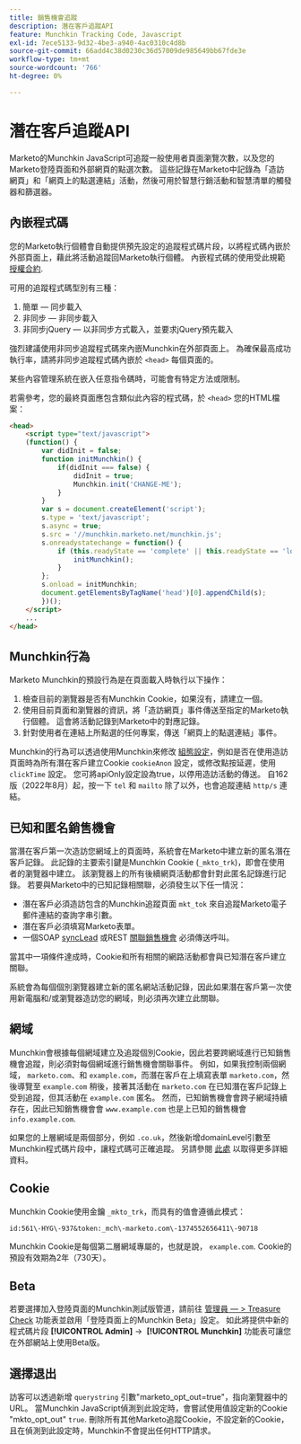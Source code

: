 ```yaml
---
title: 銷售機會追蹤
description: 潛在客戶追蹤API
feature: Munchkin Tracking Code, Javascript
exl-id: 7ece5133-9d32-4be3-a940-4ac0310c4d8b
source-git-commit: 66add4c38d0230c36d57009de985649bb67fde3e
workflow-type: tm+mt
source-wordcount: '766'
ht-degree: 0%

---
```


# 潛在客戶追蹤API

Marketo的Munchkin JavaScript可追蹤一般使用者頁面瀏覽次數，以及您的Marketo登陸頁面和外部網頁的點選次數。 這些記錄在Marketo中記錄為「造訪網頁」和「網頁上的點選連結」活動，然後可用於智慧行銷活動和智慧清單的觸發器和篩選器。

## 內嵌程式碼

您的Marketo執行個體會自動提供預先設定的追蹤程式碼片段，以將程式碼內嵌於外部頁面上，藉此將活動追蹤回Marketo執行個體。 內嵌程式碼的使用受此規範 [授權合約](../munchkin-license.pdf).

可用的追蹤程式碼型別有三種：

1. 簡單 — 同步載入
1. 非同步 — 非同步載入
1. 非同步jQuery — 以非同步方式載入，並要求jQuery預先載入

強烈建議使用非同步追蹤程式碼來內嵌Munchkin在外部頁面上。 為確保最高成功執行率，請將非同步追蹤程式碼內嵌於 `<head>` 每個頁面的。

某些內容管理系統在嵌入任意指令碼時，可能會有特定方法或限制。

若需參考，您的最終頁面應包含類似此內容的程式碼，於 `<head>` 您的HTML檔案：

```html
<head>
    <script type="text/javascript">
    (function() {
        var didInit = false;
        function initMunchkin() {
            if(didInit === false) {
                didInit = true;
                Munchkin.init('CHANGE-ME');
            }
        }
        var s = document.createElement('script');
        s.type = 'text/javascript';
        s.async = true;
        s.src = '//munchkin.marketo.net/munchkin.js';
        s.onreadystatechange = function() {
            if (this.readyState == 'complete' || this.readyState == 'loaded') {
                initMunchkin();
            }
        };
        s.onload = initMunchkin;
        document.getElementsByTagName('head')[0].appendChild(s);
        })();
    </script>
    ...
</head>
```

## Munchkin行為

Marketo Munchkin的預設行為是在頁面載入時執行以下操作：

1. 檢查目前的瀏覽器是否有Munchkin Cookie，如果沒有，請建立一個。
1. 使用目前頁面和瀏覽器的資訊，將「造訪網頁」事件傳送至指定的Marketo執行個體。 這會將活動記錄到Marketo中的對應記錄。
1. 針對使用者在連結上所點選的任何專案，傳送「網頁上的點選連結」事件。

Munchkin的行為可以透過使用Munchkin來修改 [組態設定](lead-tracking.md#lead-tracking-api)，例如是否在使用造訪頁面時為所有潛在客戶建立Cookie `cookieAnon` 設定，或修改點按延遲，使用 `clickTime` 設定。 您可將apiOnly設定設為true，以停用造訪活動的傳送。 自162版（2022年8月）起，按一下 `tel` 和 `mailto` 除了以外，也會追蹤連結 `http/s` 連結。

## 已知和匿名銷售機會

當潛在客戶第一次造訪您網域上的頁面時，系統會在Marketo中建立新的匿名潛在客戶記錄。 此記錄的主要索引鍵是Munchkin Cookie (`_mkto_trk`)，即會在使用者的瀏覽器中建立。 該瀏覽器上的所有後續網頁活動都會針對此匿名記錄進行記錄。 若要與Marketo中的已知記錄相關聯，必須發生以下任一情況：

- 潛在客戶必須造訪包含的Munchkin追蹤頁面 `mkt_tok` 來自追蹤Marketo電子郵件連結的查詢字串引數。
- 潛在客戶必須填寫Marketo表單。
- 一個SOAP [syncLead](../soap-api/leads.md) 或REST [關聯銷售機會](https://developer.adobe.com/marketo-apis/api/mapi/#tag/Leads/operation/associateLeadUsingPOST) 必須傳送呼叫。

當其中一項條件達成時，Cookie和所有相關的網路活動都會與已知潛在客戶建立關聯。

系統會為每個個別瀏覽器建立新的匿名網站活動記錄，因此如果潛在客戶第一次使用新電腦和/或瀏覽器造訪您的網域，則必須再次建立此關聯。

## 網域

Munchkin會根據每個網域建立及追蹤個別Cookie，因此若要跨網域進行已知銷售機會追蹤，則必須對每個網域進行銷售機會關聯事件。 例如，如果我控制兩個網域， `marketo.com`、和 `example.com`，而潛在客戶在上填寫表單 `marketo.com`，然後導覽至 `example.com` 稍後，接著其活動在 `marketo.com` 在已知潛在客戶記錄上受到追蹤，但其活動在 `example.com` 匿名。 然而，已知銷售機會會跨子網域持續存在，因此已知銷售機會會 `www.example.com` 也是上已知的銷售機會 `info.example.com`.

如果您的上層網域是兩個部分，例如 `.co.uk`，然後新增domainLevel引數至Munchkin程式碼片段中，讓程式碼可正確追蹤。 另請參閱 [此處](lead-tracking.md#domains) 以取得更多詳細資料。

## Cookie

Munchkin Cookie使用金鑰 `_mkto_trk`，而具有的值會遵循此模式：

`id:561\-HYG\-937&token:_mch\-marketo.com\-1374552656411\-90718`

Munchkin Cookie是每個第二層網域專屬的，也就是說， `example.com`. Cookie的預設有效期為2年（730天）。

## Beta

若要選擇加入登陸頁面的Munchkin測試版管道，請前往 [管理員 — > Treasure Check](https://experienceleague.adobe.com/en/docs/marketo/using/product-docs/administration/settings/enable-or-disable-treasure-chest-features) 功能表並啟用「登陸頁面上的Munchkin Beta」設定。 如此將提供中新的程式碼片段 **[!UICONTROL Admin]** ->  **[!UICONTROL Munchkin]** 功能表可讓您在外部網站上使用Beta版。

## 選擇退出

訪客可以透過新增 `querystring` 引數&quot;marketo_opt_out=true&quot;，指向瀏覽器中的URL。 當Munchkin JavaScript偵測到此設定時，會嘗試使用值設定新的Cookie &quot;mkto_opt_out&quot; `true`. 刪除所有其他Marketo追蹤Cookie，不設定新的Cookie，且在偵測到此設定時，Munchkin不會提出任何HTTP請求。
